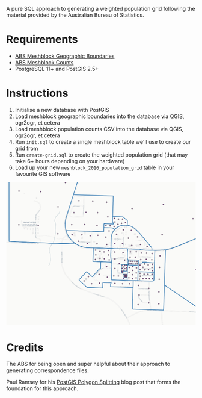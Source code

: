 A pure SQL approach to generating a weighted population grid following the material provided by the Australian Bureau of Statistics.

# Requirements

-   [ABS Meshblock Geographic Boundaries](<https://www.abs.gov.au/ausstats/abs@.nsf/Lookup/by%20Subject/1270.0.55.001~July%202016~Main%20Features~Mesh%20Blocks%20(MB)~10012>)
-   [ABS Meshblock Counts](https://www.abs.gov.au/ausstats/abs@.nsf/mf/2074.0)
-   PostgreSQL 11+ and PostGIS 2.5+

# Instructions

1. Initialise a new database with PostGIS
2. Load meshblock geographic boundaries into the database via QGIS, ogr2ogr, et cetera
3. Load meshblock population counts CSV into the database via QGIS, ogr2ogr, et cetera
4. Run `init.sql` to create a single meshblock table we'll use to create our grid from
5. Run `create-grid.sql` to create the weighted population grid (that may take 6+ hours depending on your hardware)
6. Load up your new `meshblock_2016_population_grid` table in your favourite GIS software

![Screenshot of weighted population grid](docs/weighted_pop_grid_illustration.png)

# Credits

The ABS for being open and super helpful about their approach to generating correspondence files.

Paul Ramsey for his [PostGIS Polygon Splitting](http://blog.cleverelephant.ca/2018/06/polygon-splitting.html) blog post that forms the foundation for this approach.

